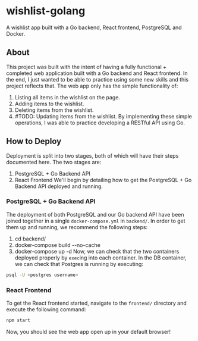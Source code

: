 # wishlist-golang
A wishlist app built with a Go backend, React frontend, PostgreSQL and Docker.

## About
This project was built with the intent of having a fully functional + completed web application built with a Go backend and React frontend. In the end, I just wanted to be able to practice using some new skills and this project reflects that. The web app only has the simple functionality of:
1. Listing all items in the wishlist on the page.
2. Adding items to the wishlist.
3. Deleting items from the wishlist.
4. #TODO: Updating items from the wishlist.
By implementing these simple operations, I was able to practice developing a RESTful API using Go.

##  How to Deploy
Deployment is split into two stages, both of which will have their steps documented here. The two stages are:
1. PostgreSQL + Go Backend API
2. React Frontend
We'll begin by detailing how to get the PostgreSQL + Go Backend API deployed and running.
### PostgreSQL + Go Backend API
The deployment of both PostgreSQL and our Go backend API have been joined together in a single `docker-compose.yml` in `backend/`. In order to get them up and running, we recommend the following steps:
1. cd backend/
2. docker-compose build --no-cache
3. docker-compose up -d
Now, we can check that the two containers deployed properly by `exec`ing into each container. In the DB container, we can check that Postgres is running by executing:
```bash
psql -U <postgres username>
```

### React Frontend
To get the React frontend started, navigate to the `frontend/` directory and execute the following command:
```bash
npm start
```
Now, you should see the web app open up in your default browser!

